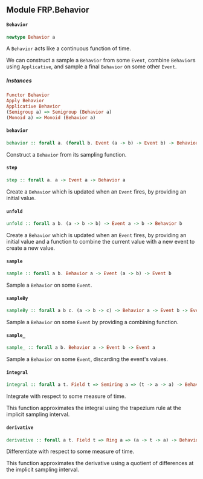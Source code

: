 ## Module FRP.Behavior

#### `Behavior`

``` purescript
newtype Behavior a
```

A `Behavior` acts like a continuous function of time.

We can construct a sample a `Behavior` from some `Event`, combine `Behavior`s
using `Applicative`, and sample a final `Behavior` on some other `Event`.

##### Instances
``` purescript
Functor Behavior
Apply Behavior
Applicative Behavior
(Semigroup a) => Semigroup (Behavior a)
(Monoid a) => Monoid (Behavior a)
```

#### `behavior`

``` purescript
behavior :: forall a. (forall b. Event (a -> b) -> Event b) -> Behavior a
```

Construct a `Behavior` from its sampling function.

#### `step`

``` purescript
step :: forall a. a -> Event a -> Behavior a
```

Create a `Behavior` which is updated when an `Event` fires, by providing
an initial value.

#### `unfold`

``` purescript
unfold :: forall a b. (a -> b -> b) -> Event a -> b -> Behavior b
```

Create a `Behavior` which is updated when an `Event` fires, by providing
an initial value and a function to combine the current value with a new event
to create a new value.

#### `sample`

``` purescript
sample :: forall a b. Behavior a -> Event (a -> b) -> Event b
```

Sample a `Behavior` on some `Event`.

#### `sampleBy`

``` purescript
sampleBy :: forall a b c. (a -> b -> c) -> Behavior a -> Event b -> Event c
```

Sample a `Behavior` on some `Event` by providing a combining function.

#### `sample_`

``` purescript
sample_ :: forall a b. Behavior a -> Event b -> Event a
```

Sample a `Behavior` on some `Event`, discarding the event's values.

#### `integral`

``` purescript
integral :: forall a t. Field t => Semiring a => (t -> a -> a) -> Behavior t -> Behavior a -> Behavior a
```

Integrate with respect to some measure of time.

This function approximates the integral using the trapezium rule at the
implicit sampling interval.

#### `derivative`

``` purescript
derivative :: forall a t. Field t => Ring a => (a -> t -> a) -> Behavior t -> Behavior a -> Behavior a
```

Differentiate with respect to some measure of time.

This function approximates the derivative using a quotient of differences at the
implicit sampling interval.


